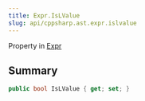 ```yaml
---
title: Expr.IsLValue
slug: api/cppsharp.ast.expr.islvalue
---
```

Property in [Expr](/api/cppsharp/ast/expr)

## Summary



```csharp
public bool IsLValue { get; set; }
```


